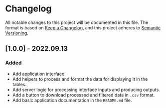 # Changelog
All notable changes to this project will be documented in this file. The format
is based on [Keep a Changelog](https://keepachangelog.com/en/1.0.0/), and this
project adheres to [Semantic Versioning](https://semver.org/spec/v2.0.0.html).

## [1.0.0] - 2022.09.13
### Added
- Add application interface.
- Add helpers to process and format the data for displaying it in the tables.
- Add server logic for processing interface inputs and producing outputs.
- Add a button to download processed and filtered data in `.csv` format.
- Add basic application documentation in the `README.md` file.
